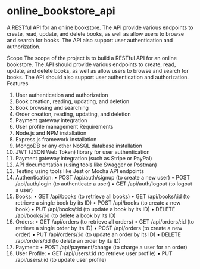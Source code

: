 # online_bookstore_api
A RESTful API for an online bookstore. The API provide various endpoints to create, read, update, and delete books, as well as allow users to browse and search for books. The API also support user authentication and authorization.

Scope The scope of the project is to build a RESTful API for an online bookstore. The API should provide various endpoints to create, read, update, and delete books, as well as allow users to browse and search for books. The API should also support user authentication and authorization.
Features
1.	User authentication and authorization
2.	Book creation, reading, updating, and deletion
3.	Book browsing and searching
4.	Order creation, reading, updating, and deletion
5.	Payment gateway integration
6.	User profile management
Requirements
1.	Node.js and NPM installation
2.	Express.js framework installation
3.	MongoDB or any other NoSQL database installation
4.	JWT (JSON Web Token) library for user authentication
5.	Payment gateway integration (such as Stripe or PayPal)
6.	API documentation (using tools like Swagger or Postman)
7.	Testing using tools like Jest or Mocha
API endpoints
1.	Authentication:
•	POST /api/auth/signup (to create a new user)
•	POST /api/auth/login (to authenticate a user)
•	GET /api/auth/logout (to logout a user)
2.	Books:
•	GET /api/books (to retrieve all books)
•	GET /api/books/:id (to retrieve a single book by its ID)
•	POST /api/books (to create a new book)
•	PUT /api/books/:id (to update a book by its ID)
•	DELETE /api/books/:id (to delete a book by its ID)
3.	Orders:
•	GET /api/orders (to retrieve all orders)
•	GET /api/orders/:id (to retrieve a single order by its ID)
•	POST /api/orders (to create a new order)
•	PUT /api/orders/:id (to update an order by its ID)
•	DELETE /api/orders/:id (to delete an order by its ID)
4.	Payment:
•	POST /api/payment/charge (to charge a user for an order)
5.	User Profile:
•	GET /api/users/:id (to retrieve user profile)
•	PUT /api/users/:id (to update user profile)
